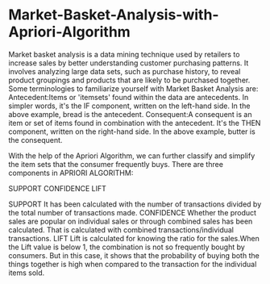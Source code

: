 # Market-Basket-Analysis-with-Apriori-Algorithm
Market basket analysis is a data mining technique used by retailers to increase sales by better understanding customer purchasing patterns. It involves analyzing large data sets, such as purchase history, to reveal product groupings and products that are likely to be purchased together.
Some terminologies to familiarize yourself with Market Basket Analysis are:
Antecedent:Items or 'itemsets' found within the data are antecedents. In simpler words, it's the IF component, written on the left-hand side. In the above example, bread is the antecedent.
Consequent:A consequent is an item or set of items found in combination with the antecedent. It's the THEN component, written on the right-hand side. In the above example, butter is the consequent.

With the help of the Apriori Algorithm, we can further classify and simplify the item sets that the consumer frequently buys. There are three components in APRIORI ALGORITHM:

SUPPORT
CONFIDENCE
LIFT

SUPPORT
It has been calculated with the number of transactions divided by the total number of transactions made.
CONFIDENCE
Whether the product sales are popular on individual sales or through combined sales has been calculated. That is calculated with combined transactions/individual transactions.
LIFT
Lift is calculated for knowing the ratio for the sales.When the Lift value is below 1, the combination is not so frequently bought by consumers. But in this case, it shows that the probability of buying both the things together is high when compared to the transaction for the individual items sold.
